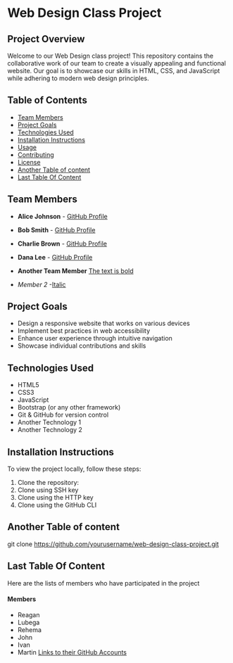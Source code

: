 # Web Design Class Project

## Project Overview
Welcome to our Web Design class project! This repository contains the collaborative work of our team to create a visually appealing and functional website. Our goal is to showcase our skills in HTML, CSS, and JavaScript while adhering to modern web design principles.

## Table of Contents
- [Team Members](#team-members)
- [Project Goals](#project-goals)
- [Technologies Used](#technologies-used)
- [Installation Instructions](#installation-instructions)
- [Usage](#usage)
- [Contributing](#contributing)
- [License](#license)
- [Another Table of content](#another-technology-used)
- [Last Table Of Content](#last-table)

## Team Members
- **Alice Johnson** - [GitHub Profile](https://github.com/alicej)
- **Bob Smith** - [GitHub Profile](https://github.com/bobsmith)
- **Charlie Brown** - [GitHub Profile](https://github.com/charliebrown)
- **Dana Lee** - [GitHub Profile](https://github.com/danalee)

- **Another Team Member** [The text is bold](bold-text)
- *Member 2* -[Italic](the-text-is-italic)

## Project Goals
- Design a responsive website that works on various devices
- Implement best practices in web accessibility
- Enhance user experience through intuitive navigation
- Showcase individual contributions and skills

## Technologies Used
- HTML5
- CSS3
- JavaScript
- Bootstrap (or any other framework)
- Git & GitHub for version control
- Another Technology 1
- Another Technology 2

## Installation Instructions
To view the project locally, follow these steps:

1. Clone the repository:
2. Clone using SSH key
3. Clone using the HTTP key
4. Clone using the GitHub CLI

## Another Table of content
   git clone https://github.com/yourusername/web-design-class-project.git

## Last Table Of Content
Here are the lists of members who have participated in the project
#### Members
- Reagan
- Lubega
- Rehema
- John
- Ivan
- Martin
[Links to their GitHub Accounts](link-here)
